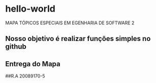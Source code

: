 # hello-world
MAPA TÓPICOS ESPECIAIS EM EGENHARIA DE SOFTWARE 2

## Nosso objetivo é realizar funções simples no github
## Entrega do Mapa
##R.A 20089170-5
